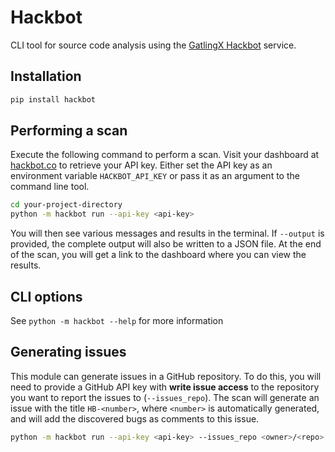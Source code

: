 # Hackbot

CLI tool for source code analysis using the [GatlingX Hackbot](https://hackbot.co/) service.

## Installation

```bash
pip install hackbot
```

## Performing a scan
Execute the following command to perform a scan.
Visit your dashboard at [hackbot.co](https://hackbot.co/dashboard/api-keys/) to retrieve your API key.
Either set the API key as an environment variable `HACKBOT_API_KEY` or pass it as an argument to the command line tool.

```bash
cd your-project-directory
python -m hackbot run --api-key <api-key>
```

You will then see various messages and results in the terminal. If `--output` is provided, the complete output will also be written to a JSON file.
At the end of the scan, you will get a link to the dashboard where you can view the results.


## CLI options
See `python -m hackbot --help` for more information


## Generating issues
This module can generate issues in a GitHub repository. To do this, you will need to provide a GitHub API key with **write issue access** to the repository you want to report the issues to (`--issues_repo`). The scan will generate an issue with the title `HB-<number>`, where `<number>` is automatically generated, and will add the discovered bugs as comments to this issue.

```bash
python -m hackbot run --api-key <api-key> --issues_repo <owner>/<repo> --github_api_key <github-api-key>
```
